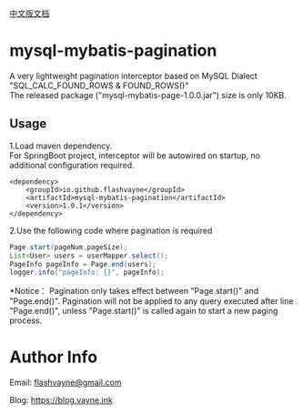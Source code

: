 [中文版文档](https://github.com/flashvayne/mysql-mybatis-page/blob/master/README_zh.md)

# mysql-mybatis-pagination
A very lightweight pagination interceptor based on MySQL Dialect "SQL_CALC_FOUND_ROWS & FOUND_ROWS()"  
The released package ("mysql-mybatis-page-1.0.0.jar") size is only 10KB.
## Usage
1.Load maven dependency.  
For SpringBoot project, interceptor will be autowired on startup, no additional configuration required.
```pom
<dependency>
    <groupId>io.github.flashvayne</groupId>
    <artifactId>mysql-mybatis-pagination</artifactId>
    <version>1.0.1</version>
</dependency>
```
2.Use the following code where pagination is required
```java
Page.start(pageNum,pageSize);
List<User> users = userMapper.select();
PageInfo pageInfo = Page.end(users);
logger.info("pageInfo: {}", pageInfo);
```
*Notice：
Pagination only takes effect between "Page.start()" and "Page.end()".
Pagination will not be applied to any query executed after line "Page.end()", unless "Page.start()" is called again to start a new paging process.
# Author Info
Email: flashvayne@gmail.com

Blog: https://blog.vayne.ink
